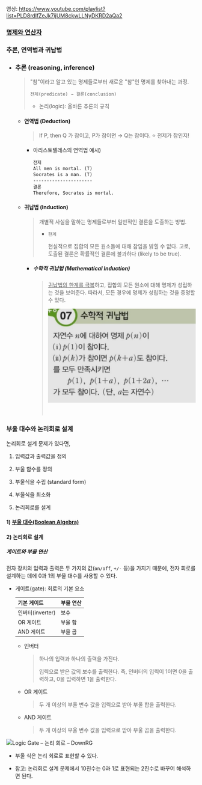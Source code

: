 영상: https://www.youtube.com/playlist?list=PLD8rdlfZeJk7ijUM8ckwLLNyDKRD2aQa2

### [명제와 연산자](../이산수학-기초/명제와-연산자.md)

### 추론, 연역법과 귀납법

- ### 추론 (reasoning, inference)
  
  > "참"이라고 알고 있는 명제들로부터 새로운 "참"인 명제를 찾아내는 과정.
  > 
  > `전제(predicate) → 결론(conclusion)`
  > 
  > - 논리(logic): 올바른 추론의 규칙
  
  - #### 연역법 (Deduction)
    
    > If P, then Q 가 참이고, P가 참이면 → Q는 참이다.
    > ⭐ 전제가 참인지!
    
    - 아리스토텔레스의 연역법 예시)
      
      ```
      전제
      All men is mortal. (T)
      Socrates is a man. (T)
      ----------------------
      결론
      Therefore, Socrates is mortal. 
      ```
  
  - #### 귀납법 (Induction)
    
    > 개별적 사실을 말하는 명제들로부터 일반적인 결론을 도출하는 방법.
    > 
    > - `한계`
    >   
    >   현실적으로 집합의 모든 원소들에 대해 참임을 밝힐 수 없다. 고로, 도출된 결론은 확률적인 결론에 불과하다 (likely to be true).
    
    - ##### *수학적 귀납법 (Mathematical Induction)*
      
      > <u>귀납법의 한계를 극복</u>하고, 집합의 모든 원소에 대해 명제가 성립하는 것을 보여준다. 따라서, 모든 경우에 명제가 성립하는 것을 증명할 수 있다.
      > 
      > ![캡처.PNG](assets/9eda5b7a3b765bf02b23d1e811dd9d94df3d5a98.PNG)
      > 
      >                   

### 부울 대수와 논리회로 설계

논리회로 설계 문제가 있다면,

1) 입력값과 출력값을 정의

2) 부울 함수를 정의

3) 부울식을 수립 (standard form)

4) 부울식을 최소화

5) 논리회로를 설계

#### 1) [부울 대수(Boolean Algebra)](부울-대수.md)

#### 2) 논리회로 설계

##### 게이트와 부울 연산

전자 장치의 입력과 출력은 두 가지의 값(`on/off`, `+/-` 등)을 가지기 때문에, 전자 회로를 설계하는 데에 0과 1의 부울 대수를 사용할 수 있다.

- 게이트(gate): 회로의 기본 요소
  
  | 기본 게이트        | 부울 연산 |
  | ------------- | ----- |
  | 인버터(inverter) | 보수    |
  | OR 게이트        | 부울 합  |
  | AND 게이트       | 부울 곱  |
  
  - 인버터
    
    > 하나의 입력과 하나의 출력을 가진다.
    > 
    > 입력으로 받은 값의 보수를 출력한다. 즉, 인버터의 입력이 1이면 0을 출력하고, 0을 입력하면 1을 출력한다.
  
  - OR 게이트
    
    > 두 개 이상의 부울 변수 값을 입력으로 받아 부울 합을 출력한다.
  
  - AND 게이트
    
    > 두 개 이상의 부울 변수 값을 입력으로 받아 부울 곱을 출력한다.

<img src="https://i2.wp.com/downrg.com/wp-content/uploads/1/6497748443.jpg?fit=290%2C543" title="" alt="Logic Gate – 논리 회로 – DownRG" data-align="center">

- 부울 식은 논리 회로로 표현할 수 있다.

- 참고: 논리회로 설계 문제에서 10진수는 0과 1로 표현되는 2진수로 바꾸어 해석하면 된다.